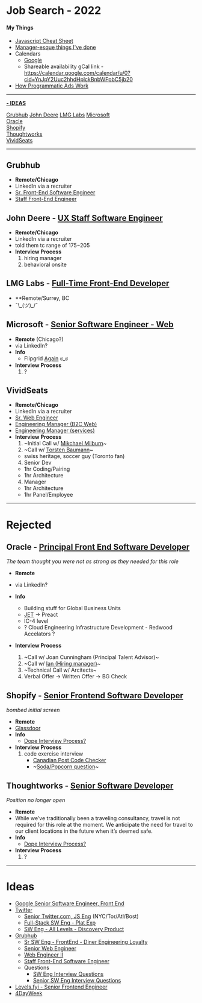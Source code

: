 # Job Search - 2022

#### My Things
 - [Javascript Cheat Sheet](https://codepen.io/BriceShatzer/pen/xXggaO)
 - [Manager-esque things I've done](https://gist.github.com/BriceShatzer/9ed24b166230cfc6dd7cdee4886c7369)
 - Calendars
	- [Google](https://calendar.google.com/calendar/u/0/r/customweek)
	- Shareable availability gCal link - https://calendar.google.com/calendar/u/0?cid=YnJpY2Uuc2hhdHplckBnbWFpbC5jb20 
 - [How Programmatic Ads Work](https://docs.google.com/drawings/d/1TBjZTK4sqZsMct6tn-flcWpoH9DS5RAWHVwNvVocBzw/edit)

---

**[- IDEAS](#ideas)**

[Grubhub](#grubhub)
[John Deere](#john-deere---ux-staff-software-engineer)
[LMG Labs](#lmg-labs---full-time-front-end-developer)
[Microsoft](#microsoft---senior-software-engineer---web)  
[Oracle](#oracle---principal-front-end-software-developer)    
[Shopify](#shopify---senior-frontend-software-developer)  
[Thoughtworks](#thoughtworks---senior-software-developer)  
[VividSeats](#VividSeats)  


---  


## Grubhub
- **Remote/Chicago**
- LinkedIn via a recruiter 
- [Sr. Front-End Software Engineer](https://www.linkedin.com/jobs/view/3075888389)
- [Staff Front-End Engineer](https://www.linkedin.com/jobs/view/3075888240)



## John Deere - [UX Staff Software Engineer](https://jobs.deere.com/job/Chicago-or-Moline-UX-Staff-Software-Engineer-Illi-60607/887187900/)
- **Remote/Chicago**
- LinkedIn via a recruiter 
- told them tc range of $175-$205
- **Interview Process**  
  1. hiring manager 
  2. behavioral onsite   


## LMG Labs - [Full-Time Front-End Developer](https://linusmediagroup.com/jobs)
- **Remote/Surrey, BC
- ¯\\\_(ツ)\_/¯


## Microsoft - [Senior Software Engineer - Web](https://careers.microsoft.com/us/en/job/1321334/Senior-Software-Engineer-Web)  
- **Remote** (Chicago?)  
- via LinkedIn?   
- **Info**  
	- Flipgrid [Again](https://github.com/BriceShatzer/Flipgrid-Code-Challenge) ಠ_ಠ  
- **Interview Process**  
  1. ?  






## VividSeats
- **Remote/Chicago**
- LinkedIn via a recruiter 
- [Sr. Web Engineer](https://www.builtinchicago.org/job/engineer/software-engineering-manager-services/168842)
- [Engineering Manager (B2C Web)](https://www.builtinchicago.org/job/engineer/software-engineering-manager-b2c-web/161337)
- [Engineering Manager (services)](https://www.builtinchicago.org/job/engineer/software-engineering-manager-services/168842)
- **Interview Process**  
  1. ~Initial Call w/ [Mikchael Milburn](https://www.linkedin.com/in/michaeljmilburn/)~
  2. ~Call w/ [Torsten Baumann](https://www.linkedin.com/in/torbaumann)~
	- swiss heritage, soccer guy (Toronto fan) 
  4. Senior Dev
	- 1hr Coding/Pairing
	- 1hr Architecture  
  4. Manager
	- 1hr Architecture
	- 1hr Panel/Employee 


---

# Rejected

## Oracle - [Principal Front End Software Developer](https://eeho.fa.us2.oraclecloud.com/hcmUI/CandidateExperience/en/sites/CX_1/job/162907)  
*The team thought you were not as strong as they needed for this role*
- **Remote**  
- via LinkedIn?  
- **Info**  
 	- Building stuff for Global Business Units  
 	- [JET](https://www.oracle.com/webfolder/technetwork/jet/index.html) -> Preact
 	- IC-4 level
 	- ? Cloud Engineering Infrastructure Development - Redwood Accelators ? 

- **Interview Process**  
  1. ~Call w/ Joan Cunningham (Principal Talent Advisor)~
  2. ~Call w/ [Ian (Hiring manager)](https://www.linkedin.com/in/ian-butt-05953a5/)~
  3. ~Technical Call w/ Arcitects~
  4. Verbal Offer -> Written Offer -> BG Check



## Shopify - [Senior Frontend Software Developer](https://www.smartr.me/public/apply/company/Shopify/publication/61285591-4d2e-4f13-84f6-3fd5f98be2f2)  
*bombed initial screen*
- **Remote**  
- [Glassdoor](https://www.glassdoor.com/Reviews/Shopify-Reviews-E675933.htm)
- **Info**  
 	- [Dope Interview Process?](https://twitter.com/DaliaShea/status/1517857987129450496?s=20&t=J54ssU9gU_APHEyVhgBi5A)  
- **Interview Process**  
  1. code exercise interview
		- [Canadian Post Code Checker](https://codepen.io/BriceShatzer/pen/RwQbPPg)
      	- ~[Soda/Popcorn question](http://www.glassdoor.com/Interview/Shopify-Interview-RVW58364690.htm)~

## Thoughtworks - [Senior Software Developer](https://www.thoughtworks.com/careers/jobs/2599775)  
*Position no longer open*
- **Remote**  
- While we’ve traditionally been a traveling consultancy, travel is not required for this role at the moment. We anticipate the need for travel to our client locations in the future when it’s deemed safe.    
- **Info**  
 	- [Dope Interview Process?](https://twitter.com/DaliaShea/status/1517857987129450496?s=20&t=J54ssU9gU_APHEyVhgBi5A)   
- **Interview Process**  
  1. ?


---

# Ideas
- [Google Senior Software Engineer, Front End](https://careers.google.com/jobs/results/96987767604421318/)
- [Twitter](https://careers.twitter.com/)
	- [Senior Twitter.com, JS Eng](https://careers.twitter.com/en/work-for-twitter/202101/51973e38-263b-49ff-a41f-0e75e85f8465/9bd6752f-9f50-4a00-aae3-1297f69003c4.html/senior-twitter-com-javascript-engineer.html) (NYC/Tor/Atl/Bost)
	- [Full-Stack SW Eng - Plat Exp](https://careers.twitter.com/en/work-for-twitter/202202/4d6e382a-bb56-413b-9d6f-a4f49b0c8f90/b6a1b725-29c1-45d0-9afb-3cb821b2413b.html/full-stack-software-engineer-platform-experience-remote-friendly.html)
	- [SW Eng - All Levels - Discovery Product](https://careers.twitter.com/en/work-for-twitter/202008/8cd9e86b-e257-4a6e-902a-2b3fb8169f90/b9cbdf16-1a78-4e27-b45e-75739f9f590d.html/mid-level-sr-staff-software-engineer-discovery-product.html) 
- [Grubhub](https://www.builtinchicago.org/company/grubhub/jobs/dev-engineering)
	- [Sr SW Eng - FrontEnd - Diner Engineering Loyalty](https://www.builtinchicago.org/job/engineer/sr-software-engineer-frontend-diner-engineering-loyalty/153029)
	- [Senior Web Engineer](https://www.builtinchicago.org/job/engineer/senior-web-engineer/140831)
	- [Web Engineer II](https://www.builtinchicago.org/job/engineer/web-engineer-ii/165934)
	- [Staff Front-End Software Engineer](https://www.builtinchicago.org/job/engineer/staff-front-end-software-engineer/165935)
	- Questions
		- [SW Eng Interview Questions](https://www.glassdoor.com/Interview/Grubhub-Software-Engineer-Interview-Questions-EI_IE419089.0,7_KO8,25.htm)
		- [Senior SW Eng Interview Questions](https://www.glassdoor.com/Interview/Grubhub-Senior-Software-Engineer-Interview-Questions-EI_IE419089.0,7_KO8,32.htm?sort.sortType=RD&sort.ascending=false&filter.jobTitleFTS=Senior+Software+Engineer)
- [Levels.fyi - Senior Frontend Engineer](https://levelsfyi.notion.site/Senior-Frontend-Engineer-140-190k-Salary-0-2-0-6-Equity-213e88723fcf479fa0e9fa1a2147c664)
- [4DayWeek](https://4dayweek.io/)
